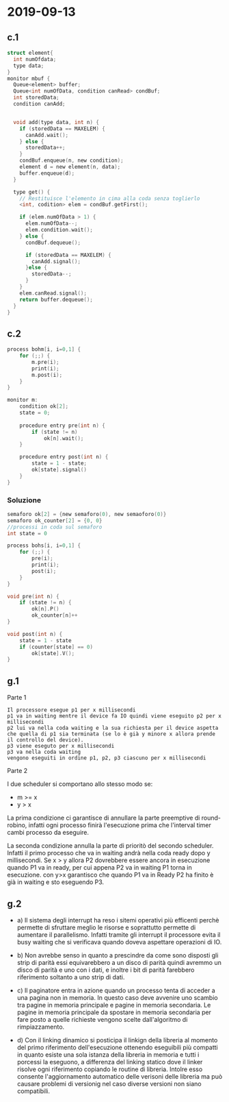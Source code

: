 # 2019-09-13

## c.1
```C
struct element{
  int numOfdata;
  type data;
}
monitor mbuf {
  Queue<element> buffer;
  Queue<int numOfData, condition canRead> condBuf;
  int storedData;
  condition canAdd;


  void add(type data, int n) {
    if (storedData == MAXELEM) {
      canAdd.wait();
    } else {
      storedData++;
    }
    condBuf.enqueue(n, new condition);
    element d = new element(n, data);
    buffer.enqueue(d);
  }

  type get() {
    // Restituisce l'elemento in cima alla coda senza toglierlo
    <int, codition> elem = condBuf.getFirst();

    if (elem.numOfData > 1) {
      elem.numOfData--;
      elem.condition.wait();
    } else {
      condBuf.dequeue();

      if (storedData == MAXELEM) {
        canAdd.signal();
      }else {
        storedData--;
      }
    }
    elem.canRead.signal(); 
    return buffer.dequeue();
  }
}

```
## c.2

```C
process bohm[i, i=0,1] {
    for (;;) {
        m.pre(i);
        print(i);
        m.post(i);
    }
}

monitor m:
    condition ok[2];
    state = 0;
    
    procedure entry pre(int n) {
        if (state != n)
            ok[n].wait();
    }

    procedure entry post(int n) {
        state = 1 - state;
        ok[state].signal()
    }
}

```

### Soluzione

```C
semaforo ok[2] = {new semaforo(0), new semaoforo(0)}
semaforo ok_counter[2] = {0, 0}  
//processi in coda sul semaforo
int state = 0

process bohs[i, i=0,1] {
    for (;;) {
        pre(i);
        print(i);
        post(i);
    }
}

void pre(int n) {
    if (state != n) {
        ok[n].P()
        ok_counter[n]++
}

void post(int n) {
    state = 1 - state
    if (counter[state] == 0)
        ok[state].V();
}
```

## g.1

Parte 1

    Il processore esegue p1 per x millisecondi
    p1 va in waiting mentre il device fa IO quindi viene eseguito p2 per x millisecondi
    p2 lui va nella coda waiting e la sua richiesta per il device aspetta che quella di p1 sia terminata (se lo è già y minore x allora prende il controllo del device).
    p3 viene eseguto per x millisecondi
    p3 va nella coda waiting
    vengono eseguiti in ordine p1, p2, p3 ciascuno per x millisecondi

Parte 2

I due scheduler si comportano allo stesso modo se:

* m >= x
* y > x


La prima condizione ci garantisce di annullare la parte preemptive di round-robino, infatti ogni processo finirà l'esecuzione prima che l'interval timer cambi processo da eseguire.

La seconda condizione annulla la parte di prioritò del secondo scheduler. Infatti il primo processo che va in waiting andrà nella coda ready dopo y millisecondi. Se x > y allora P2 dovrebbere essere ancora in esecuzione quando P1 va in ready, per cui appena P2 va in waiting P1 torna in esecuzione. con y>x garantisco che quando P1 va in Ready P2 ha finito è già in waiting e sto eseguendo P3.

## g.2

* a) Il sistema degli interrupt ha reso i sitemi operativi più efficenti perchè permette di sfruttare meglio le risorse e soprattutto permette di aumentare il parallelismo. Infatti tramite gli interrupt il processore evita il busy waiting che si verificava quando doveva aspettare operazioni di IO.

* b) Non avrebbe senso in quanto a prescindre da come sono disposti gli strip di parità essi equivarebbero a un disco di parità quindi avremmo un disco di parità e uno con i dati, e inoltre i bit di parità farebbero riferimento soltanto a uno strip di dati.

* c) Il paginatore entra in azione quando un processo tenta di acceder a una pagina non in memoria. In questo caso deve avvenire uno scambio tra pagine in memoria principale e pagine in memoria secondaria. Le pagine in memoria principale da spostare in memoria secondaria per fare posto a quelle richieste vengono scelte dall'algoritmo di rimpiazzamento.

* d) Con il linking dinamico si posticipa il linkign della libreria al momento del primo riferimento dell'esecuzione ottenendo eseguibili più compatti in quanto esiste una sola istanza della libreria in memoria e tutti i porcessi la eseguono, a differenza del linking statico dove il linker risolve ogni riferimento copiando le routine di libreria. Intolre esso consente l'aggiornamento automatico delle verisoni delle libreria ma può causare problemi di versionig nel caso diverse versioni non siano compatibili.